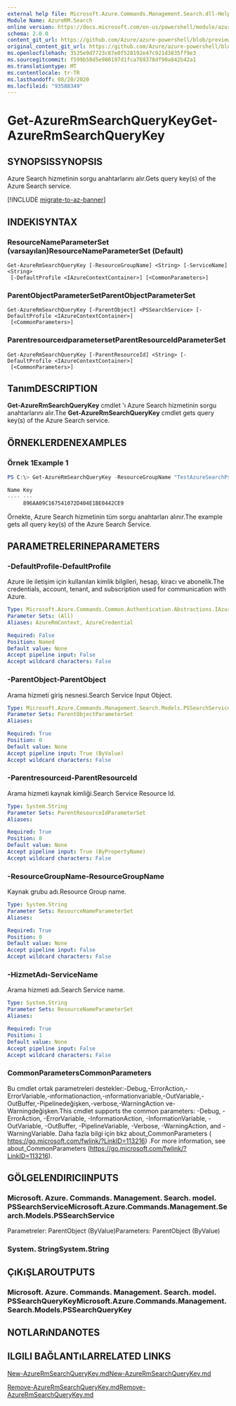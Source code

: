 ```yaml
---
external help file: Microsoft.Azure.Commands.Management.Search.dll-Help.xml
Module Name: AzureRM.Search
online version: https://docs.microsoft.com/en-us/powershell/module/azurerm.search/get-azurermsearchquerykey
schema: 2.0.0
content_git_url: https://github.com/Azure/azure-powershell/blob/preview/src/ResourceManager/Search/Commands.Management.Search/help/Get-AzureRmSearchQueryKey.md
original_content_git_url: https://github.com/Azure/azure-powershell/blob/preview/src/ResourceManager/Search/Commands.Management.Search/help/Get-AzureRmSearchQueryKey.md
ms.openlocfilehash: 3535e9d7723c87e0f528192e47c921d3835ff9e3
ms.sourcegitcommit: f599b50d5e980197d1fca769378df90a842b42a1
ms.translationtype: MT
ms.contentlocale: tr-TR
ms.lasthandoff: 08/20/2020
ms.locfileid: "93588349"
---
```

# <span data-ttu-id="bda9b-101">Get-AzureRmSearchQueryKey</span><span class="sxs-lookup"><span data-stu-id="bda9b-101">Get-AzureRmSearchQueryKey</span></span>

## <span data-ttu-id="bda9b-102">SYNOPSIS</span><span class="sxs-lookup"><span data-stu-id="bda9b-102">SYNOPSIS</span></span>
<span data-ttu-id="bda9b-103">Azure Search hizmetinin sorgu anahtarlarını alır.</span><span class="sxs-lookup"><span data-stu-id="bda9b-103">Gets query key(s) of the Azure Search service.</span></span>

[!INCLUDE [migrate-to-az-banner](../../includes/migrate-to-az-banner.md)]

## <span data-ttu-id="bda9b-104">INDEKI</span><span class="sxs-lookup"><span data-stu-id="bda9b-104">SYNTAX</span></span>

### <span data-ttu-id="bda9b-105">ResourceNameParameterSet (varsayılan)</span><span class="sxs-lookup"><span data-stu-id="bda9b-105">ResourceNameParameterSet (Default)</span></span>
```
Get-AzureRmSearchQueryKey [-ResourceGroupName] <String> [-ServiceName] <String>
 [-DefaultProfile <IAzureContextContainer>] [<CommonParameters>]
```

### <span data-ttu-id="bda9b-106">ParentObjectParameterSet</span><span class="sxs-lookup"><span data-stu-id="bda9b-106">ParentObjectParameterSet</span></span>
```
Get-AzureRmSearchQueryKey [-ParentObject] <PSSearchService> [-DefaultProfile <IAzureContextContainer>]
 [<CommonParameters>]
```

### <span data-ttu-id="bda9b-107">Parentresourceıdparameterset</span><span class="sxs-lookup"><span data-stu-id="bda9b-107">ParentResourceIdParameterSet</span></span>
```
Get-AzureRmSearchQueryKey [-ParentResourceId] <String> [-DefaultProfile <IAzureContextContainer>]
 [<CommonParameters>]
```

## <span data-ttu-id="bda9b-108">Tanım</span><span class="sxs-lookup"><span data-stu-id="bda9b-108">DESCRIPTION</span></span>
<span data-ttu-id="bda9b-109">**Get-AzureRmSearchQueryKey** cmdlet 'ı Azure Search hizmetinin sorgu anahtarlarını alır.</span><span class="sxs-lookup"><span data-stu-id="bda9b-109">The **Get-AzureRmSearchQueryKey** cmdlet gets query key(s) of the Azure Search service.</span></span>

## <span data-ttu-id="bda9b-110">ÖRNEKLERDEN</span><span class="sxs-lookup"><span data-stu-id="bda9b-110">EXAMPLES</span></span>

### <span data-ttu-id="bda9b-111">Örnek 1</span><span class="sxs-lookup"><span data-stu-id="bda9b-111">Example 1</span></span>
```powershell
PS C:\> Get-AzureRmSearchQueryKey -ResourceGroupName "TestAzureSearchPsGroup" -ServiceName "pstestazuresearch01"

Name Key                             
---- ---                             
     896AA09C167541072D404E1BE0442CE9
```

<span data-ttu-id="bda9b-112">Örnekte, Azure Search hizmetinin tüm sorgu anahtarları alınır.</span><span class="sxs-lookup"><span data-stu-id="bda9b-112">The example gets all query key(s) of the Azure Search Service.</span></span>

## <span data-ttu-id="bda9b-113">PARAMETRELERINE</span><span class="sxs-lookup"><span data-stu-id="bda9b-113">PARAMETERS</span></span>

### <span data-ttu-id="bda9b-114">-DefaultProfile</span><span class="sxs-lookup"><span data-stu-id="bda9b-114">-DefaultProfile</span></span>
<span data-ttu-id="bda9b-115">Azure ile iletişim için kullanılan kimlik bilgileri, hesap, kiracı ve abonelik.</span><span class="sxs-lookup"><span data-stu-id="bda9b-115">The credentials, account, tenant, and subscription used for communication with Azure.</span></span>

```yaml
Type: Microsoft.Azure.Commands.Common.Authentication.Abstractions.IAzureContextContainer
Parameter Sets: (All)
Aliases: AzureRmContext, AzureCredential

Required: False
Position: Named
Default value: None
Accept pipeline input: False
Accept wildcard characters: False
```

### <span data-ttu-id="bda9b-116">-ParentObject</span><span class="sxs-lookup"><span data-stu-id="bda9b-116">-ParentObject</span></span>
<span data-ttu-id="bda9b-117">Arama hizmeti giriş nesnesi.</span><span class="sxs-lookup"><span data-stu-id="bda9b-117">Search Service Input Object.</span></span>

```yaml
Type: Microsoft.Azure.Commands.Management.Search.Models.PSSearchService
Parameter Sets: ParentObjectParameterSet
Aliases:

Required: True
Position: 0
Default value: None
Accept pipeline input: True (ByValue)
Accept wildcard characters: False
```

### <span data-ttu-id="bda9b-118">-Parentresourceıd</span><span class="sxs-lookup"><span data-stu-id="bda9b-118">-ParentResourceId</span></span>
<span data-ttu-id="bda9b-119">Arama hizmeti kaynak kimliği.</span><span class="sxs-lookup"><span data-stu-id="bda9b-119">Search Service Resource Id.</span></span>

```yaml
Type: System.String
Parameter Sets: ParentResourceIdParameterSet
Aliases:

Required: True
Position: 0
Default value: None
Accept pipeline input: True (ByPropertyName)
Accept wildcard characters: False
```

### <span data-ttu-id="bda9b-120">-ResourceGroupName</span><span class="sxs-lookup"><span data-stu-id="bda9b-120">-ResourceGroupName</span></span>
<span data-ttu-id="bda9b-121">Kaynak grubu adı.</span><span class="sxs-lookup"><span data-stu-id="bda9b-121">Resource Group name.</span></span>

```yaml
Type: System.String
Parameter Sets: ResourceNameParameterSet
Aliases:

Required: True
Position: 0
Default value: None
Accept pipeline input: False
Accept wildcard characters: False
```

### <span data-ttu-id="bda9b-122">-HizmetAdı</span><span class="sxs-lookup"><span data-stu-id="bda9b-122">-ServiceName</span></span>
<span data-ttu-id="bda9b-123">Arama hizmeti adı.</span><span class="sxs-lookup"><span data-stu-id="bda9b-123">Search Service name.</span></span>

```yaml
Type: System.String
Parameter Sets: ResourceNameParameterSet
Aliases:

Required: True
Position: 1
Default value: None
Accept pipeline input: False
Accept wildcard characters: False
```

### <span data-ttu-id="bda9b-124">CommonParameters</span><span class="sxs-lookup"><span data-stu-id="bda9b-124">CommonParameters</span></span>
<span data-ttu-id="bda9b-125">Bu cmdlet ortak parametreleri destekler:-Debug,-ErrorAction,-ErrorVariable,-ınformationaction,-ınformationvariable,-OutVariable,-OutBuffer,-Pipelinedeğişken,-verbose,-WarningAction ve-Warningdeğişken.</span><span class="sxs-lookup"><span data-stu-id="bda9b-125">This cmdlet supports the common parameters: -Debug, -ErrorAction, -ErrorVariable, -InformationAction, -InformationVariable, -OutVariable, -OutBuffer, -PipelineVariable, -Verbose, -WarningAction, and -WarningVariable.</span></span> <span data-ttu-id="bda9b-126">Daha fazla bilgi için bkz about_CommonParameters ( https://go.microsoft.com/fwlink/?LinkID=113216) .</span><span class="sxs-lookup"><span data-stu-id="bda9b-126">For more information, see about_CommonParameters (https://go.microsoft.com/fwlink/?LinkID=113216).</span></span>

## <span data-ttu-id="bda9b-127">GÖLGELENDIRICI</span><span class="sxs-lookup"><span data-stu-id="bda9b-127">INPUTS</span></span>

### <span data-ttu-id="bda9b-128">Microsoft. Azure. Commands. Management. Search. model. PSSearchService</span><span class="sxs-lookup"><span data-stu-id="bda9b-128">Microsoft.Azure.Commands.Management.Search.Models.PSSearchService</span></span>
<span data-ttu-id="bda9b-129">Parametreler: ParentObject (ByValue)</span><span class="sxs-lookup"><span data-stu-id="bda9b-129">Parameters: ParentObject (ByValue)</span></span>

### <span data-ttu-id="bda9b-130">System. String</span><span class="sxs-lookup"><span data-stu-id="bda9b-130">System.String</span></span>

## <span data-ttu-id="bda9b-131">ÇıKıŞLAR</span><span class="sxs-lookup"><span data-stu-id="bda9b-131">OUTPUTS</span></span>

### <span data-ttu-id="bda9b-132">Microsoft. Azure. Commands. Management. Search. model. PSSearchQueryKey</span><span class="sxs-lookup"><span data-stu-id="bda9b-132">Microsoft.Azure.Commands.Management.Search.Models.PSSearchQueryKey</span></span>

## <span data-ttu-id="bda9b-133">NOTLARıNDA</span><span class="sxs-lookup"><span data-stu-id="bda9b-133">NOTES</span></span>

## <span data-ttu-id="bda9b-134">ILGILI BAĞLANTıLAR</span><span class="sxs-lookup"><span data-stu-id="bda9b-134">RELATED LINKS</span></span>

[<span data-ttu-id="bda9b-135">New-AzureRmSearchQueryKey.md</span><span class="sxs-lookup"><span data-stu-id="bda9b-135">New-AzureRmSearchQueryKey.md</span></span>](./New-AzureRmSearchQueryKey.md)

[<span data-ttu-id="bda9b-136">Remove-AzureRmSearchQueryKey.md</span><span class="sxs-lookup"><span data-stu-id="bda9b-136">Remove-AzureRmSearchQueryKey.md</span></span>](./Remove-AzureRmSearchQueryKey.md)
